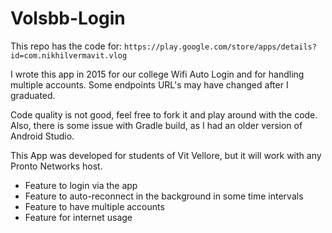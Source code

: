 Volsbb-Login
====
This repo has the code for:
`https://play.google.com/store/apps/details?id=com.nikhilvermavit.vlog`

I wrote this app in 2015 for our college Wifi Auto Login 
and for handling multiple accounts.
Some endpoints URL's may have changed after I graduated. 

Code quality is not good, feel free to fork it and play around with the code.
Also, there is some issue with Gradle build, as I had an older version of Android Studio.

This App was developed for students of Vit Vellore, but it will work with any Pronto Networks host.

* Feature to login via the app
* Feature to auto-reconnect in the background in some time intervals
* Feature to have multiple accounts
* Feature for internet usage


